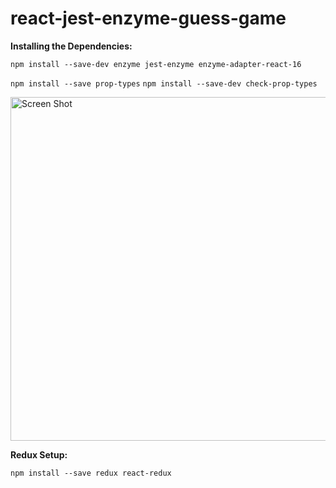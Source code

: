 # react-jest-enzyme-guess-game

**Installing the Dependencies:**

``npm install --save-dev enzyme jest-enzyme enzyme-adapter-react-16``

``npm install --save prop-types``
``npm install --save-dev check-prop-types``

<img width="550" alt="Screen Shot" src="https://user-images.githubusercontent.com/34965292/97816464-5f7b3600-1c4a-11eb-81ea-16dbb20c7cf6.png">

**Redux Setup:**

``npm install --save redux react-redux``